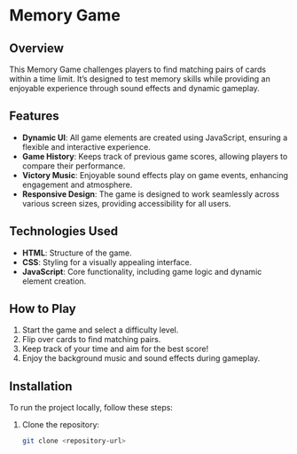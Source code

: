 # Memory Game

## Overview
This Memory Game challenges players to find matching pairs of cards within a time limit. It’s designed to test memory skills while providing an enjoyable experience through sound effects and dynamic gameplay.

## Features
- **Dynamic UI**: All game elements are created using JavaScript, ensuring a flexible and interactive experience.
- **Game History**: Keeps track of previous game scores, allowing players to compare their performance.
- **Victory Music**: Enjoyable sound effects play on game events, enhancing engagement and atmosphere.
- **Responsive Design**: The game is designed to work seamlessly across various screen sizes, providing accessibility for all users.

## Technologies Used
- **HTML**: Structure of the game.
- **CSS**: Styling for a visually appealing interface.
- **JavaScript**: Core functionality, including game logic and dynamic element creation.

## How to Play
1. Start the game and select a difficulty level.
2. Flip over cards to find matching pairs.
3. Keep track of your time and aim for the best score!
4. Enjoy the background music and sound effects during gameplay.

## Installation
To run the project locally, follow these steps:
1. Clone the repository:
   ```bash
   git clone <repository-url>
